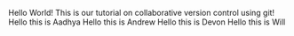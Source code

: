 Hello World! This is our tutorial on collaborative version control using git!
Hello this is Aadhya
Hello this is Andrew
Hello this is Devon
Hello this is Will
